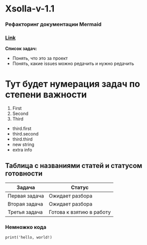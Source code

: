 # Xsolla-v-1.1

### Рефакторинг документации Mermaid
### [Link](https://github.com/knsv/mermaid/issues/642)

**Список задач:**

- Понять, что это за проект
- Понять, какие issues можно редачить и нужно редачить

# Тут будет нумерация задач по степени важности
1. First
2. Second
3. Third
  + third.first
  + third.second 
  + third.third
  + new string
  + extra info
  
## Таблица с названиями статей и статусом готовности

|Задача|Статус|
------|------
Первая задача|Ожидает разбора
Вторая задача|Ожидает разбора
Третья задача|Готова к взятию в работу

### Немножко кода

`print('hello, world!)`

